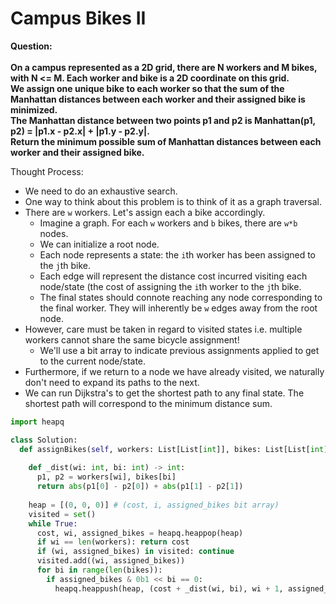 # Campus Bikes II

<b>Question:</b>
<br><br>
<b>
On a campus represented as a 2D grid, there are N workers and M bikes, with N <= M. Each worker and bike is a 2D coordinate on this grid.
</b><br>
<b>
We assign one unique bike to each worker so that the sum of the Manhattan distances between each worker and their assigned bike is minimized.
</b><br>
<b>
The Manhattan distance between two points p1 and p2 is Manhattan(p1, p2) = |p1.x - p2.x| + |p1.y - p2.y|.
</b><br>
<b>
Return the minimum possible sum of Manhattan distances between each worker and their assigned bike.
</b>
<br> 

Thought Process:
* We need to do an exhaustive search. 
* One way to think about this problem is to think of it as a graph traversal. 
* There are `w` workers. Let's assign each  a bike accordingly.
  * Imagine a graph. For each `w` workers and `b` bikes, there are `w*b` nodes. 
  * We can initialize a root node.
  * Each node represents a state: the `i`th worker has been assigned to the `j`th bike. 
  * Each edge will represent the distance cost incurred visiting each node/state (the cost of assigning the `i`th worker to the `j`th bike.
  * The final states should connote reaching any node corresponding to the final worker. They will inherently be `w` edges away from the root node.
* However, care must be taken in regard to visited states i.e. multiple workers cannot share the same bicycle assignment!
  * We'll use a bit array to indicate previous assignments applied to get to the current node/state.
* Furthermore, if we return to a node we have already visited, we naturally don't need to expand its paths to the next.
* We can run Dijkstra's to get the shortest path to any final state. The shortest path will correspond to the minimum distance sum.

```python
import heapq

class Solution:
  def assignBikes(self, workers: List[List[int]], bikes: List[List[int]]) -> int:
    
    def _dist(wi: int, bi: int) -> int:
      p1, p2 = workers[wi], bikes[bi]
      return abs(p1[0] - p2[0]) + abs(p1[1] - p2[1])  
        
    heap = [(0, 0, 0)] # (cost, i, assigned_bikes bit array)
    visited = set()
    while True:
      cost, wi, assigned_bikes = heapq.heappop(heap)
      if wi == len(workers): return cost
      if (wi, assigned_bikes) in visited: continue
      visited.add((wi, assigned_bikes))
      for bi in range(len(bikes)):
        if assigned_bikes & 0b1 << bi == 0:
          heapq.heappush(heap, (cost + _dist(wi, bi), wi + 1, assigned_bikes | (0b1 << bi)))
```
